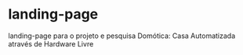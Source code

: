 # landing-page
landing-page para o projeto e pesquisa Domótica: Casa Automatizada através de Hardware Livre
